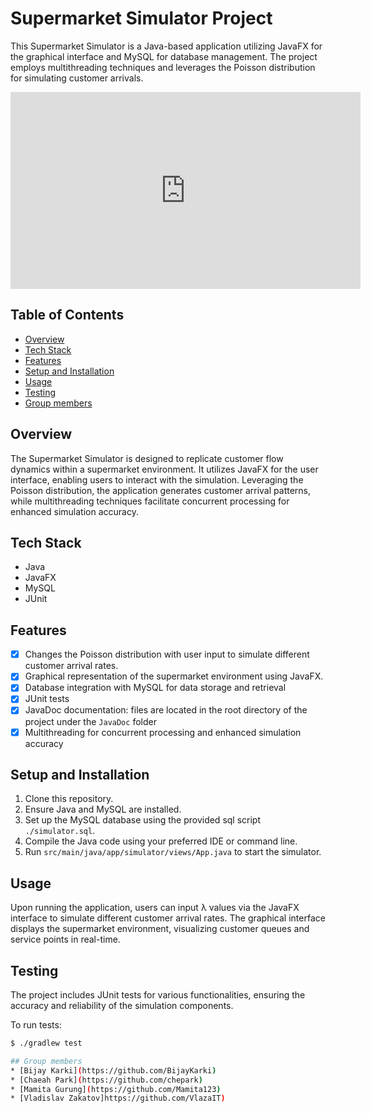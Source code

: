 # Supermarket Simulator Project

This Supermarket Simulator is a Java-based application utilizing JavaFX for the graphical interface and MySQL for
database management. The project employs multithreading techniques and leverages the Poisson distribution for simulating
customer arrivals.

<iframe width="560" height="315" src="https://youtu.be/_EMkGNqOkQY?si=TpGKNYVAiALI25ED" frameborder="0" allowfullscreen></iframe>

## Table of Contents

- [Overview](#overview)
- [Tech Stack](#tech-stack)
- [Features](#features)
- [Setup and Installation](#setup-and-installation)
- [Usage](#usage)
- [Testing](#testing)
- [Group members](#group-members)

## Overview

The Supermarket Simulator is designed to replicate customer flow dynamics within a supermarket environment. It utilizes
JavaFX for the user interface, enabling users to interact with the simulation. Leveraging the Poisson distribution, the
application generates customer arrival patterns, while multithreading techniques facilitate concurrent processing for
enhanced simulation accuracy.

## Tech Stack

- Java
- JavaFX
- MySQL
- JUnit

## Features

-[x] Changes the Poisson distribution with user input to simulate different customer arrival rates.
-[x] Graphical representation of the supermarket environment using JavaFX.
-[x] Database integration with MySQL for data storage and retrieval
- [x] JUnit tests
- [x] JavaDoc documentation: files are located in the root directory of the project under the `JavaDoc` folder
- [x] Multithreading for concurrent processing and enhanced simulation accuracy

## Setup and Installation

1. Clone this repository.
2. Ensure Java and MySQL are installed.
3. Set up the MySQL database using the provided sql script `./simulator.sql`.
4. Compile the Java code using your preferred IDE or command line.
5. Run `src/main/java/app/simulator/views/App.java` to start the simulator.

## Usage

Upon running the application, users can input λ values via the JavaFX interface to simulate different customer arrival
rates. The graphical interface displays the supermarket environment, visualizing customer queues and service points in
real-time.

## Testing

The project includes JUnit tests for various functionalities, ensuring the accuracy and reliability of the simulation
components.

To run tests:

```bash
$ ./gradlew test

## Group members
* [Bijay Karki](https://github.com/BijayKarki)
* [Chaeah Park](https://github.com/chepark)
* [Mamita Gurung](https://github.com/Mamita123)
* [Vladislav Zakatov]https://github.com/VlazaIT)
